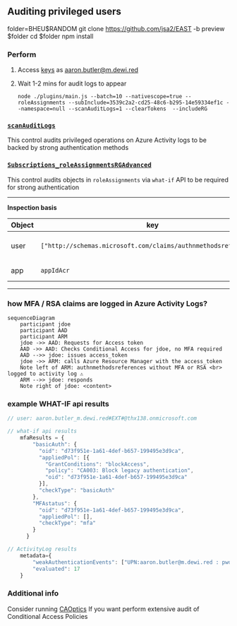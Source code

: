

## Auditing privileged users 


folder=BHEU$RANDOM
git clone https://github.com/jsa2/EAST -b preview $folder
cd $folder
npm install

### Perform

1. Access [keys](https://portal.azure.com/#@thx138.onmicrosoft.com/resource/subscriptions/3539c2a2-cd25-48c6-b295-14e59334ef1c/resourceGroups/queryStorage-2637/providers/Microsoft.Storage/storageAccounts/storagezktkqnknnv/keys) as aaron.butler@m.dewi.red

2. Wait 1-2 mins for audit logs to appear
    
    ``node ./plugins/main.js --batch=10 --nativescope=true --roleAssignments --subInclude=3539c2a2-cd25-48c6-b295-14e59334ef1c --namespace=null --scanAuditLogs=1 --clearTokens  --includeRG `` 

### [``scanAuditLogs``](providers/microsoft.authorization/functions/Subscription_scanAuditLogs.js)

This control audits privileged operations on Azure Activity logs to be backed by strong authentication methods

### [``Subscriptions_roleAssignmentsRGAdvanced``](providers/microsoft.authorization/functions/Subscriptions_roleAssignmentsRGAdvanced.js)


This control audits objects in ``roleAssignments`` via ``what-if`` API to be required for strong authentication

---

**Inspection basis**

| Object | key                                                                | value                                        |
| ------ | ------------------------------------------------------------------ | -------------------------------------------- |
| user   | ``["http://schemas.microsoft.com/claims/authnmethodsreferences"]`` | ``RSA`` or ``MFA`` for strong authentication |
| app    | ``appIdAcr``                                                       | ``2`` for strong authentication              |

---


### how MFA / RSA claims are logged in Azure Activity Logs?

```mermaid
sequenceDiagram
    participant jdoe
    participant AAD
    participant ARM
    jdoe ->> AAD: Requests for Access token
    AAD ->> AAD: Checks Conditional Access for jdoe, no MFA required
    AAD -->> jdoe: issues access_token
    jdoe ->> ARM: calls Azure Resource Manager with the access_token 
    Note left of ARM: authnmethodsreferences without MFA or RSA <br> logged to activity log ⚠ 
    ARM -->> jdoe: responds 
    Note right of jdoe: <content> 
```

### example WHAT-IF api results

```js
// user: aaron.butler_m.dewi.red#EXT#@thx138.onmicrosoft.com 

// what-if api results
    mfaResults = {
        "basicAuth": {
          "oid": "d73f951e-1a61-4def-b657-199495e3d9ca",
          "appliedPol": [{
            "GrantConditions": "blockAccess",
            "policy": "CA003: Block legacy authentication",
            "oid": "d73f951e-1a61-4def-b657-199495e3d9ca"
          }],
          "checkType": "basicAuth"
        },
        "MFAstatus": {
          "oid": "d73f951e-1a61-4def-b657-199495e3d9ca",
          "appliedPol": [],
          "checkType": "mfa"
        }
      }

// ActivityLog results
    metadata={
        "weakAuthenticationEvents": ["UPN:aaron.butler@m.dewi.red : pwd"],
        "evaluated": 17
    }
```



### Additional info

Consider running [CAOptics](https://github.com/jsa2/caOptics) If you want perform extensive audit of Conditional Access Policies
